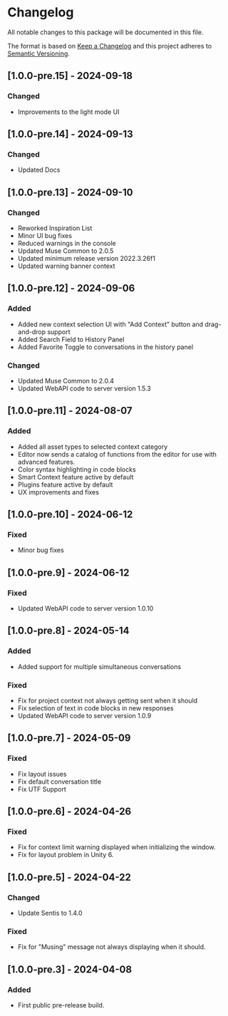 # Changelog
All notable changes to this package will be documented in this file.

The format is based on [Keep a Changelog](http://keepachangelog.com/en/1.0.0/)
and this project adheres to [Semantic Versioning](http://semver.org/spec/v2.0.0.html).

## [1.0.0-pre.15] - 2024-09-18

### Changed
- Improvements to the light mode UI

## [1.0.0-pre.14] - 2024-09-13

### Changed
- Updated Docs

## [1.0.0-pre.13] - 2024-09-10

### Changed
- Reworked Inspiration List
- Minor UI bug fixes
- Reduced warnings in the console
- Updated Muse Common to 2.0.5
- Updated minimum release version 2022.3.26f1
- Updated warning banner context

## [1.0.0-pre.12] - 2024-09-06

### Added
- Added new context selection UI with "Add Context" button and drag-and-drop support
- Added Search Field to History Panel
- Added Favorite Toggle to conversations in the history panel

### Changed
- Updated Muse Common to 2.0.4
- Updated WebAPI code to server version 1.5.3


## [1.0.0-pre.11] - 2024-08-07

### Added
- Added all asset types to selected context category
- Editor now sends a catalog of functions from the editor for use with advanced features.
- Color syntax highlighting in code blocks
- Smart Context feature active by default
- Plugins feature active by default
- UX improvements and fixes

## [1.0.0-pre.10] - 2024-06-12

### Fixed
- Minor bug fixes

## [1.0.0-pre.9] - 2024-06-12

### Fixed
- Updated WebAPI code to server version 1.0.10

## [1.0.0-pre.8] - 2024-05-14

### Added
- Added support for multiple simultaneous conversations

### Fixed
- Fix for project context not always getting sent when it should
- Fix selection of text in code blocks in new responses
- Updated WebAPI code to server version 1.0.9

## [1.0.0-pre.7] - 2024-05-09

### Fixed
- Fix layout issues
- Fix default conversation title
- Fix UTF Support

## [1.0.0-pre.6] - 2024-04-26

### Fixed
- Fix for context limit warning displayed when initializing the window.
- Fix for layout problem in Unity 6.


## [1.0.0-pre.5] - 2024-04-22

### Changed
- Update Sentis to 1.4.0

### Fixed
- Fix for "Musing" message not always displaying when it should.


## [1.0.0-pre.3] - 2024-04-08

### Added
- First public pre-release build.
